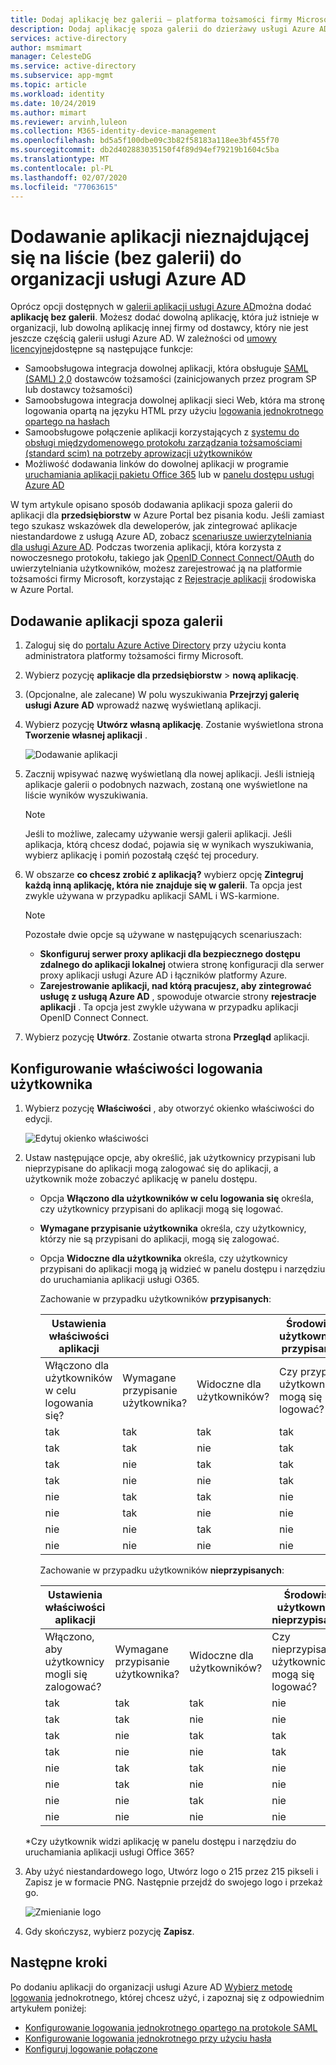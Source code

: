 ```yaml
---
title: Dodaj aplikację bez galerii — platforma tożsamości firmy Microsoft | Microsoft Docs
description: Dodaj aplikację spoza galerii do dzierżawy usługi Azure AD.
services: active-directory
author: msmimart
manager: CelesteDG
ms.service: active-directory
ms.subservice: app-mgmt
ms.topic: article
ms.workload: identity
ms.date: 10/24/2019
ms.author: mimart
ms.reviewer: arvinh,luleon
ms.collection: M365-identity-device-management
ms.openlocfilehash: bd5a5f100dbe09c3b82f58183a118ee3bf455f70
ms.sourcegitcommit: db2d402883035150f4f89d94ef79219b1604c5ba
ms.translationtype: MT
ms.contentlocale: pl-PL
ms.lasthandoff: 02/07/2020
ms.locfileid: "77063615"
---
```

# <a name="add-an-unlisted-non-gallery-application-to-your-azure-ad-organization"></a>Dodawanie aplikacji nieznajdującej się na liście (bez galerii) do organizacji usługi Azure AD

Oprócz opcji dostępnych w [galerii aplikacji usługi Azure AD](https://azure.microsoft.com/documentation/articles/active-directory-saas-tutorial-list/)można dodać **aplikację bez galerii**. Możesz dodać dowolną aplikację, która już istnieje w organizacji, lub dowolną aplikację innej firmy od dostawcy, który nie jest jeszcze częścią galerii usługi Azure AD. W zależności od [umowy licencyjnej](https://azure.microsoft.com/pricing/details/active-directory/)dostępne są następujące funkcje:

- Samoobsługowa integracja dowolnej aplikacji, która obsługuje [SAML (SAML) 2,0](https://wikipedia.org/wiki/SAML_2.0) dostawców tożsamości (zainicjowanych przez program SP lub dostawcy tożsamości)
- Samoobsługowa integracja dowolnej aplikacji sieci Web, która ma stronę logowania opartą na języku HTML przy użyciu [logowania jednokrotnego opartego na hasłach](what-is-single-sign-on.md#password-based-sso)
- Samoobsługowe połączenie aplikacji korzystających z [systemu do obsługi międzydomenowego protokołu zarządzania tożsamościami (standard scim) na potrzeby aprowizacji użytkowników](../app-provisioning/use-scim-to-provision-users-and-groups.md)
- Możliwość dodawania linków do dowolnej aplikacji w programie [uruchamiania aplikacji pakietu Office 365](https://www.microsoft.com/microsoft-365/blog/2014/10/16/organize-office-365-new-app-launcher-2/) lub w [panelu dostępu usługi Azure AD](what-is-single-sign-on.md#linked-sign-on)

W tym artykule opisano sposób dodawania aplikacji spoza galerii do aplikacji dla **przedsiębiorstw** w Azure Portal bez pisania kodu. Jeśli zamiast tego szukasz wskazówek dla deweloperów, jak zintegrować aplikacje niestandardowe z usługą Azure AD, zobacz [scenariusze uwierzytelniania dla usługi Azure AD](../develop/authentication-scenarios.md). Podczas tworzenia aplikacji, która korzysta z nowoczesnego protokołu, takiego jak [OpenID Connect Connect/OAuth](../develop/active-directory-v2-protocols.md) do uwierzytelniania użytkowników, możesz zarejestrować ją na platformie tożsamości firmy Microsoft, korzystając z [Rejestracje aplikacji](../develop/quickstart-register-app.md) środowiska w Azure Portal.

## <a name="add-a-non-gallery-application"></a>Dodawanie aplikacji spoza galerii

1. Zaloguj się do [portalu Azure Active Directory](https://aad.portal.azure.com/) przy użyciu konta administratora platformy tożsamości firmy Microsoft.

2. Wybierz pozycję **aplikacje dla przedsiębiorstw** > **nową aplikację**.

3. (Opcjonalne, ale zalecane) W polu wyszukiwania **Przejrzyj galerię usługi Azure AD** wprowadź nazwę wyświetlaną aplikacji. 

4. Wybierz pozycję **Utwórz własną aplikację**. Zostanie wyświetlona strona **Tworzenie własnej aplikacji** .

   ![Dodawanie aplikacji](media/add-non-gallery-app/create-your-own-application.png)

5. Zacznij wpisywać nazwę wyświetlaną dla nowej aplikacji. Jeśli istnieją aplikacje galerii o podobnych nazwach, zostaną one wyświetlone na liście wyników wyszukiwania.

   > [!NOTE]
   > Jeśli to możliwe, zalecamy używanie wersji galerii aplikacji. Jeśli aplikacja, którą chcesz dodać, pojawia się w wynikach wyszukiwania, wybierz aplikację i pomiń pozostałą część tej procedury.

6. W obszarze **co chcesz zrobić z aplikacją?** wybierz opcję **Zintegruj każdą inną aplikację, która nie znajduje się w galerii**. Ta opcja jest zwykle używana w przypadku aplikacji SAML i WS-karmione.

   > [!NOTE]
   > Pozostałe dwie opcje są używane w następujących scenariuszach:
   >* **Skonfiguruj serwer proxy aplikacji dla bezpiecznego dostępu zdalnego do aplikacji lokalnej** otwiera stronę konfiguracji dla serwer proxy aplikacji usługi Azure AD i łączników platformy Azure.
   >* **Zarejestrowanie aplikacji, nad którą pracujesz, aby zintegrować usługę z usługą Azure AD** , spowoduje otwarcie strony **rejestracje aplikacji** . Ta opcja jest zwykle używana w przypadku aplikacji OpenID Connect Connect.

7. Wybierz pozycję **Utwórz**. Zostanie otwarta strona **Przegląd** aplikacji.

## <a name="configure-user-sign-in-properties"></a>Konfigurowanie właściwości logowania użytkownika

1. Wybierz pozycję **Właściwości** , aby otworzyć okienko właściwości do edycji.

    ![Edytuj okienko właściwości](media/add-non-gallery-app/edit-properties.png)

2. Ustaw następujące opcje, aby określić, jak użytkownicy przypisani lub nieprzypisane do aplikacji mogą zalogować się do aplikacji, a użytkownik może zobaczyć aplikację w panelu dostępu.

    - Opcja **Włączono dla użytkowników w celu logowania się** określa, czy użytkownicy przypisani do aplikacji mogą się logować.
    - **Wymagane przypisanie użytkownika** określa, czy użytkownicy, którzy nie są przypisani do aplikacji, mogą się zalogować.
    - Opcja **Widoczne dla użytkownika** określa, czy użytkownicy przypisani do aplikacji mogą ją widzieć w panelu dostępu i narzędziu do uruchamiania aplikacji usługi O365.

      Zachowanie w przypadku użytkowników **przypisanych**:

       | Ustawienia właściwości aplikacji | | | Środowisko użytkowników przypisanych | |
       |---|---|---|---|---|
       | Włączono dla użytkowników w celu logowania się? | Wymagane przypisanie użytkownika? | Widoczne dla użytkowników? | Czy przypisani użytkownicy mogą się logować? | Czy przypisani użytkownicy widzą aplikację?* |
       | tak | tak | tak | tak | tak  |
       | tak | tak | nie  | tak | nie   |
       | tak | nie  | tak | tak | tak  |
       | tak | nie  | nie  | tak | nie   |
       | nie  | tak | tak | nie  | nie   |
       | nie  | tak | nie  | nie  | nie   |
       | nie  | nie  | tak | nie  | nie   |
       | nie  | nie  | nie  | nie  | nie   |

      Zachowanie w przypadku użytkowników **nieprzypisanych**:

       | Ustawienia właściwości aplikacji | | | Środowisko użytkowników nieprzypisanych | |
       |---|---|---|---|---|
       | Włączono, aby użytkownicy mogli się zalogować? | Wymagane przypisanie użytkownika? | Widoczne dla użytkowników? | Czy nieprzypisani użytkownicy mogą się logować? | Czy nieprzypisani użytkownicy widzą aplikację?* |
       | tak | tak | tak | nie  | nie   |
       | tak | tak | nie  | nie  | nie   |
       | tak | nie  | tak | tak | nie   |
       | tak | nie  | nie  | tak | nie   |
       | nie  | tak | tak | nie  | nie   |
       | nie  | tak | nie  | nie  | nie   |
       | nie  | nie  | tak | nie  | nie   |
       | nie  | nie  | nie  | nie  | nie   |

     *Czy użytkownik widzi aplikację w panelu dostępu i narzędziu do uruchamiania aplikacji usługi Office 365?

3. Aby użyć niestandardowego logo, Utwórz logo o 215 przez 215 pikseli i Zapisz je w formacie PNG. Następnie przejdź do swojego logo i przekaż go.

    ![Zmienianie logo](media/add-non-gallery-app/change-logo.png)

4. Gdy skończysz, wybierz pozycję **Zapisz**.

## <a name="next-steps"></a>Następne kroki

Po dodaniu aplikacji do organizacji usługi Azure AD [Wybierz metodę logowania](what-is-single-sign-on.md#choosing-a-single-sign-on-method) jednokrotnego, której chcesz użyć, i zapoznaj się z odpowiednim artykułem poniżej:

- [Konfigurowanie logowania jednokrotnego opartego na protokole SAML](configure-single-sign-on-non-gallery-applications.md)
- [Konfigurowanie logowania jednokrotnego przy użyciu hasła](configure-password-single-sign-on-non-gallery-applications.md)
- [Konfiguruj logowanie połączone](configure-linked-sign-on.md)
